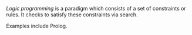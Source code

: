 *Logic programming* is a paradigm which consists of a set of constraints or rules. It checks to satisfy these constraints via search.

Examples include Prolog. 